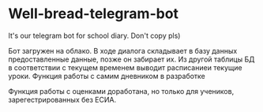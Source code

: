 # Well-bread-telegram-bot
It's our telegram bot for school diary. Don't copy pls)

Бот загружен на облако. В ходе диалога складывает в базу данных предоставленные данные, позже он забирает их. Из другой таблицы БД в соответствии с текущем временем выводит расписаниеи текущие уроки. Функция работы с самим дневником в разработке

Функция работы с оценками доработана, но только для учеников, зарегестрированных без ЕСИА.
